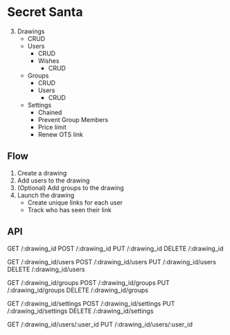# Secret Santa

3. Drawings
    * CRUD
    * Users
        * CRUD
        * Wishes
            * CRUD
    * Groups
        * CRUD
        * Users
            * CRUD
    * Settings
        * Chained
        * Prevent Group Members
        * Price limit
        * Renew OTS link

## Flow

1. Create a drawing
2. Add users to the drawing
3. (Optional) Add groups to the drawing
4. Launch the drawing
    * Create unique links for each user
    * Track who has seen their link

## API

GET /:drawing_id
POST /:drawing_id
PUT /:drawing_id
DELETE /:drawing_id

GET /:drawing_id/users
POST /:drawing_id/users
PUT /:drawing_id/users
DELETE /:drawing_id/users

GET /:drawing_id/groups
POST /:drawing_id/groups
PUT /:drawing_id/groups
DELETE /:drawing_id/groups

GET /:drawing_id/settings
POST /:drawing_id/settings
PUT /:drawing_id/settings
DELETE /:drawing_id/settings

GET /:drawing_id/users/:user_id
PUT /:drawing_id/users/:user_id


